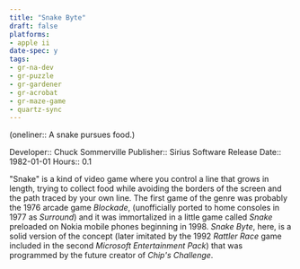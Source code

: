 ```yaml
---
title: "Snake Byte"
draft: false
platforms:
- apple ii
date-spec: y
tags:
- gr-na-dev
- gr-puzzle
- gr-gardener
- gr-acrobat
- gr-maze-game
- quartz-sync
---
```


(oneliner:: A snake pursues food.)

Developer:: Chuck Sommerville
Publisher:: Sirius Software
Release Date:: 1982-01-01
Hours:: 0.1

"Snake" is a kind of video game where you control a line that grows in length, trying to collect food while avoiding the borders of the screen and the path traced by your own line. The first game of the genre was probably the 1976 arcade game *Blockade*, (unofficially ported to home consoles in 1977 as *Surround*) and it was immortalized in a little game called *Snake* preloaded on Nokia mobile phones beginning in 1998. *Snake Byte*, here, is a solid version of the concept (later imitated by the 1992 *Rattler Race* game included in the second *Microsoft Entertainment Pack*) that was programmed by the future creator of *Chip's Challenge*.